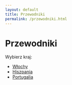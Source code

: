 ```yaml
---
layout: default
title: Przewodniki
permalink: /przewodniki.html
---
```


# Przewodniki

Wybierz kraj:

- [Włochy](/plany/wlochy.html)
- [Hiszpania](/plany/hiszpania.html)
- [Portugalia](/plany/portugalia.html)
